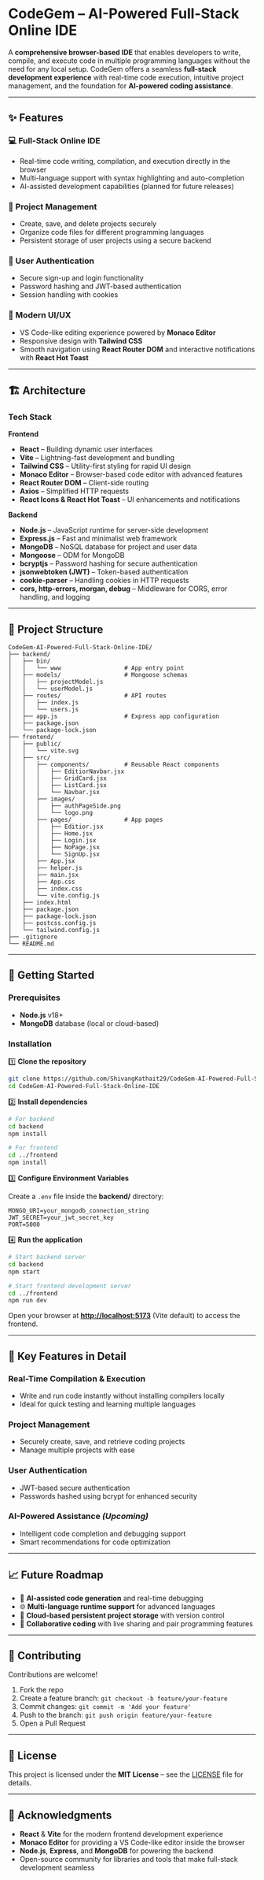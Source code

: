 # CodeGem – AI-Powered Full-Stack Online IDE

A **comprehensive browser-based IDE** that enables developers to write, compile, and execute code in multiple programming languages without the need for any local setup.
CodeGem offers a seamless **full-stack development experience** with real-time code execution, intuitive project management, and the foundation for **AI-powered coding assistance**.

---

## ✨ Features

### 💻 Full-Stack Online IDE

* Real-time code writing, compilation, and execution directly in the browser
* Multi-language support with syntax highlighting and auto-completion
* AI-assisted development capabilities (planned for future releases)

### 📂 Project Management

* Create, save, and delete projects securely
* Organize code files for different programming languages
* Persistent storage of user projects using a secure backend

### 🔐 User Authentication

* Secure sign-up and login functionality
* Password hashing and JWT-based authentication
* Session handling with cookies

### 🎨 Modern UI/UX

* VS Code–like editing experience powered by **Monaco Editor**
* Responsive design with **Tailwind CSS**
* Smooth navigation using **React Router DOM** and interactive notifications with **React Hot Toast**

---

## 🏗️ Architecture

### Tech Stack

**Frontend**

* **React** – Building dynamic user interfaces
* **Vite** – Lightning-fast development and bundling
* **Tailwind CSS** – Utility-first styling for rapid UI design
* **Monaco Editor** – Browser-based code editor with advanced features
* **React Router DOM** – Client-side routing
* **Axios** – Simplified HTTP requests
* **React Icons & React Hot Toast** – UI enhancements and notifications

**Backend**

* **Node.js** – JavaScript runtime for server-side development
* **Express.js** – Fast and minimalist web framework
* **MongoDB** – NoSQL database for project and user data
* **Mongoose** – ODM for MongoDB
* **bcryptjs** – Password hashing for secure authentication
* **jsonwebtoken (JWT)** – Token-based authentication
* **cookie-parser** – Handling cookies in HTTP requests
* **cors, http-errors, morgan, debug** – Middleware for CORS, error handling, and logging

---

## 📁 Project Structure

```
CodeGem-AI-Powered-Full-Stack-Online-IDE/
├── backend/
│   ├── bin/
│   │   └── www                  # App entry point
│   ├── models/                  # Mongoose schemas
│   │   ├── projectModel.js
│   │   └── userModel.js
│   ├── routes/                  # API routes
│   │   ├── index.js
│   │   └── users.js
│   ├── app.js                   # Express app configuration
│   ├── package.json
│   └── package-lock.json
├── frontend/
│   ├── public/
│   │   └── vite.svg
│   ├── src/
│   │   ├── components/          # Reusable React components
│   │   │   ├── EditiorNavbar.jsx
│   │   │   ├── GridCard.jsx
│   │   │   ├── ListCard.jsx
│   │   │   └── Navbar.jsx
│   │   ├── images/
│   │   │   ├── authPageSide.png
│   │   │   └── logo.png
│   │   ├── pages/               # App pages
│   │   │   ├── Editior.jsx
│   │   │   ├── Home.jsx
│   │   │   ├── Login.jsx
│   │   │   ├── NoPage.jsx
│   │   │   └── SignUp.jsx
│   │   ├── App.jsx
│   │   ├── helper.js
│   │   ├── main.jsx
│   │   ├── App.css
│   │   ├── index.css
│   │   └── vite.config.js
│   ├── index.html
│   ├── package.json
│   ├── package-lock.json
│   ├── postcss.config.js
│   └── tailwind.config.js
├── .gitignore
└── README.md
```

---

## 🚀 Getting Started

### Prerequisites

* **Node.js** v18+
* **MongoDB** database (local or cloud-based)

### Installation

1️⃣ **Clone the repository**

```bash
git clone https://github.com/ShivangKathait29/CodeGem-AI-Powered-Full-Stack-Online-IDE.git
cd CodeGem-AI-Powered-Full-Stack-Online-IDE
```

2️⃣ **Install dependencies**

```bash
# For backend
cd backend
npm install

# For frontend
cd ../frontend
npm install
```

3️⃣ **Configure Environment Variables**

Create a `.env` file inside the **backend/** directory:

```env
MONGO_URI=your_mongodb_connection_string
JWT_SECRET=your_jwt_secret_key
PORT=5000
```

4️⃣ **Run the application**

```bash
# Start backend server
cd backend
npm start

# Start frontend development server
cd ../frontend
npm run dev
```

Open your browser at **[http://localhost:5173](http://localhost:5173)** (Vite default) to access the frontend.

---

## 🔧 Key Features in Detail

### Real-Time Compilation & Execution

* Write and run code instantly without installing compilers locally
* Ideal for quick testing and learning multiple languages

### Project Management

* Securely create, save, and retrieve coding projects
* Manage multiple projects with ease

### User Authentication

* JWT-based secure authentication
* Passwords hashed using bcrypt for enhanced security

### AI-Powered Assistance *(Upcoming)*

* Intelligent code completion and debugging support
* Smart recommendations for code optimization

---

## 📈 Future Roadmap

* 🤖 **AI-assisted code generation** and real-time debugging
* 🌐 **Multi-language runtime support** for advanced languages
* 💾 **Cloud-based persistent project storage** with version control
* 🧩 **Collaborative coding** with live sharing and pair programming features

---

## 🤝 Contributing

Contributions are welcome!

1. Fork the repo
2. Create a feature branch: `git checkout -b feature/your-feature`
3. Commit changes: `git commit -m 'Add your feature'`
4. Push to the branch: `git push origin feature/your-feature`
5. Open a Pull Request

---

## 📝 License

This project is licensed under the **MIT License** – see the [LICENSE](LICENSE) file for details.

---

## 🙏 Acknowledgments

* **React** & **Vite** for the modern frontend development experience
* **Monaco Editor** for providing a VS Code-like editor inside the browser
* **Node.js**, **Express**, and **MongoDB** for powering the backend
* Open-source community for libraries and tools that make full-stack development seamless
